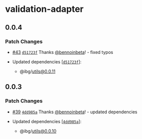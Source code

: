 # validation-adapter

## 0.0.4

### Patch Changes

- [#43](https://github.com/inbeta-group/monorepo/pull/43) [`d51723f`](https://github.com/inbeta-group/monorepo/commit/d51723fdfb62347654e07e307a382e743f44bc52) Thanks [@bennoinbeta](https://github.com/bennoinbeta)! - fixed typos

- Updated dependencies [[`d51723f`](https://github.com/inbeta-group/monorepo/commit/d51723fdfb62347654e07e307a382e743f44bc52)]:
  - @ibg/utils@0.0.11

## 0.0.3

### Patch Changes

- [#39](https://github.com/inbeta-group/monorepo/pull/39) [`4dd985a`](https://github.com/inbeta-group/monorepo/commit/4dd985a432a4197324792cb25d7df3c0f9ccc912) Thanks [@bennoinbeta](https://github.com/bennoinbeta)! - updated dependencies

- Updated dependencies [[`4dd985a`](https://github.com/inbeta-group/monorepo/commit/4dd985a432a4197324792cb25d7df3c0f9ccc912)]:
  - @ibg/utils@0.0.10
